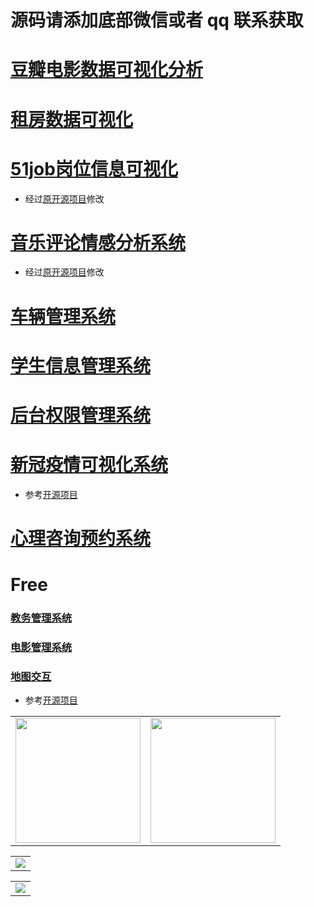 # 源码请添加底部微信或者 qq 联系获取

# [豆瓣电影数据可视化分析](https://gitee.com/k54kdk/result_display/blob/master/src/%E8%B1%86%E7%93%A3%E7%94%B5%E5%BD%B1%E6%95%B0%E6%8D%AE%E5%8F%AF%E8%A7%86%E5%8C%96%E5%88%86%E6%9E%90/)

# [租房数据可视化](https://gitee.com/k54kdk/result_display/blob/master/src/租房数据可视化/)


# [51job岗位信息可视化](https://gitee.com/k54kdk/result_display/blob/master/src/51job岗位信息可视化/)
- 经过[原开源项目](https://gitee.com/k54kdk/Job-Analysis/-/tree/master)修改
# [音乐评论情感分析系统](https://gitee.com/k54kdk/result_display/blob/master/src/音乐评论情感分析系统/)
- 经过[原开源项目](https://gitee.com/k54kdk/Cloud_Music/-/tree/main)修改
# [车辆管理系统](https://gitee.com/k54kdk/result_display/blob/master/src/车辆管理系统/)
# [学生信息管理系统](https://gitee.com/k54kdk/result_display/blob/master/src/学生信息管理系统/)
# [后台权限管理系统](https://gitee.com/k54kdk/result_display/blob/master/src/后台权限管理系统/)
# [新冠疫情可视化系统](https://gitee.com/k54kdk/result_display/blob/master/src/新冠疫情可视化系统/)
- 参考[开源项目](https://gitee.com/k54kdk/layuiminis)
# [心理咨询预约系统](https://gitee.com/k54kdk/result_display/blob/master/src/心理咨询预约系统/)


# Free 
### [教务管理系统](https://gitee.com/k54kdk/result_display/blob/master/src/教务管理系统/)
### [电影管理系统](https://gitee.com/k54kdk/result_display/blob/master/src/电影管理系统/)
### [地图交互](https://gitee.com/k54kdk/result_display/blob/master/src/地图交互/readme.md)
- 参考[开源项目](https://github.com/uavkz/SwarMown)
  
<div align="center">
    <table style="margin-left: auto; margin-right: auto; align:center" >
        <tr>
                <td>
                    <img src="https://gitcode.net/k54kdk/result_display/-/raw/master/src/联系二维码/微信好友.jpg" height=200/>
                </td>
                <td>
                    <img src="https://gitcode.net/k54kdk/result_display/-/raw/master/src/联系二维码/QQ好友.jpg" height=200/>
                </td>
        </tr>
    </table>
    <table style="margin-left: auto; margin-right: auto; align:center" >
        <tr>
                <td>
                    <img src="https://gitcode.net/k54kdk/result_display/-/raw/master/src/联系二维码/白.png" height/>
                </td>
        </tr>
        </table>
            <table style="margin-left: auto; margin-right: auto; align:center" >
            <tr>
                <td>
                    <img src="https://gitcode.net/k54kdk/result_display/-/raw/master/src/联系二维码/绿.png" height/>
                </td>
        </tr>
        </table>
</div>
